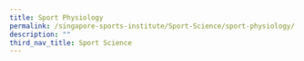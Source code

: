 ```yaml
---
title: Sport Physiology
permalink: /singapore-sports-institute/Sport-Science/sport-physiology/
description: ""
third_nav_title: Sport Science
---
```


